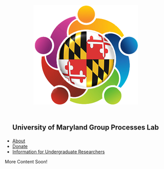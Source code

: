 <div style="text-align:center"><img src="lablogo.png" alt="logo" class="inline"/></div>
<br><br>

<center><b><p style="font-size:21px">University of Maryland Group Processes Lab</p></b></center>

- <a href="{{ site.baseurl }}/about">About</a>
- <a href="{{ site.baseurl }}/donate">Donate</a>
- <a href="{{ site.baseurl }}/RA_info">Information for Undergraduate Researchers</a>

More Content Soon!

